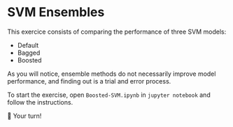 # SVM Ensembles

This exercice consists of comparing the performance of three SVM models:

- Default
- Bagged
- Boosted

As you will notice, ensemble methods do not necessarily improve model performance, and finding out is a trial and error process.

To start the exercise, open `Boosted-SVM.ipynb` in `jupyter notebook` and follow the instructions.

🚀 Your turn!
